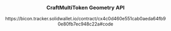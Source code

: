 <p align="center">
  <h3 align="center">CraftMultiToken Geometry API</h3>

  <p align="center">
    https://bicon.tracker.solidwallet.io/contract/cx4c0d460e551cab0aeda64fb90e80fb7ec948c22a#code
    <br />
</p>
